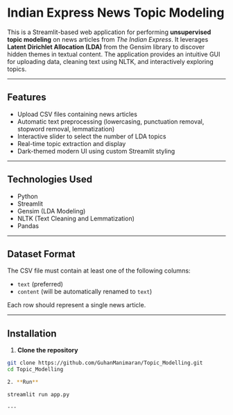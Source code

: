 #  Indian Express News Topic Modeling

This is a Streamlit-based web application for performing **unsupervised topic modeling** on news articles from *The Indian Express*. It leverages **Latent Dirichlet Allocation (LDA)** from the Gensim library to discover hidden themes in textual content. The application provides an intuitive GUI for uploading data, cleaning text using NLTK, and interactively exploring topics.

---

##  Features

- Upload CSV files containing news articles
- Automatic text preprocessing (lowercasing, punctuation removal, stopword removal, lemmatization)
- Interactive slider to select the number of LDA topics
- Real-time topic extraction and display
- Dark-themed modern UI using custom Streamlit styling

---

##  Technologies Used

- Python
- Streamlit
- Gensim (LDA Modeling)
- NLTK (Text Cleaning and Lemmatization)
- Pandas

---

##  Dataset Format

The CSV file must contain at least one of the following columns:
- `text` (preferred)
- `content` (will be automatically renamed to `text`)

Each row should represent a single news article.

---

##  Installation

1. **Clone the repository**  
```bash
git clone https://github.com/GuhanManimaran/Topic_Modelling.git
cd Topic_Modelling

2. **Run**

streamlit run app.py

---





